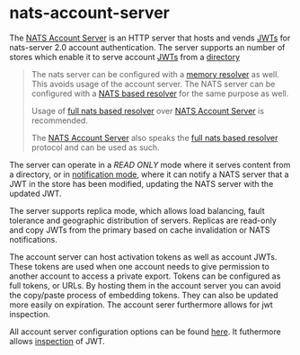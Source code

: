 # nats-account-server

The [NATS Account Server](https://github.com/nats-io/nats-account-server) is an HTTP server that hosts and vends [JWTs](../../nats-server/configuration/securing_nats/jwt/) for nats-server 2.0 account authentication. The server supports an number of stores which enable it to serve account [JWTs](../../nats-server/configuration/securing_nats/jwt/) from a [directory](nas_conf.md#directory-configuration)

> The nats server can be configured with a [memory resolver](../../nats-server/configuration/securing_nats/jwt/resolver.md#memory) as well. This avoids usage of the account server.
> The NATS server can be configured with a [NATS based resolver](../../nats-server/configuration/securing_nats/jwt/resolver.md#nats-based-resolver) for the same purpose as well.
> 
> Usage of [full nats based resolver](../../nats-server/configuration/securing_nats/jwt/resolver.md#nats-based-resolver) over [NATS Account Server](https://github.com/nats-io/nats-account-server) is recommended.
> 
> The [NATS Account Server](https://github.com/nats-io/nats-account-server) also speaks the [full nats based resolver](../../nats-server/configuration/securing_nats/jwt/resolver.md#nats-based-resolver) protocol and
> can be used as such.

The server can operate in a _READ ONLY_ mode where it serves content from a directory, or in [notification mode](notifications.md), where it can notify a NATS server that a JWT in the store has been modified, updating the NATS server with the updated JWT.

The server supports replica mode, which allows load balancing, fault tolerance and geographic distribution of servers. Replicas are read-only and copy JWTs from the primary based on cache invalidation or NATS notifications.

The account server can host activation tokens as well as account JWTs. These tokens are used when one account needs to give permission to another account to access a private export. Tokens can be configured as full tokens, or URLs. By hosting them in the account server you can avoid the copy/paste process of embedding tokens. They can also be updated more easily on expiration. The account serer furthermore allows for jwt inspection.

All account server configuration options can be found [here](nas_conf.md#configuration-file). It futhermore allows [inspection](inspecting_jwts.md) of JWT.
